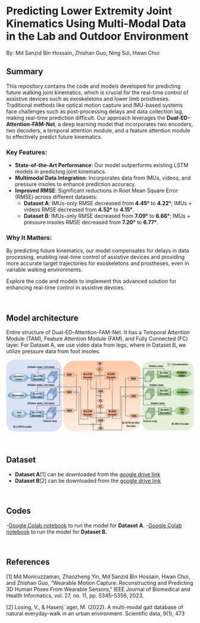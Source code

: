# Predicting Lower Extremity Joint Kinematics Using Multi-Modal Data in the Lab and Outdoor Environment
By: Md Sanzid Bin Hossain, Zhishan Guo, Ning Sui, Hwan Choi

## Summary

This repository contains the code and models developed for predicting future walking joint kinematics, which is crucial for the real-time control of assistive devices such as exoskeletons and lower limb prostheses. Traditional methods like optical motion capture and IMU-based systems face challenges such as post-processing delays and data collection lag, making real-time prediction difficult. Our approach leverages the **Dual-ED-Attention-FAM-Net**, a deep learning model that incorporates two encoders, two decoders, a temporal attention module, and a feature attention module to effectively predict future kinematics.

### Key Features:
- **State-of-the-Art Performance**: Our model outperforms existing LSTM models in predicting joint kinematics.
- **Multimodal Data Integration**: Incorporates data from IMUs, videos, and pressure insoles to enhance prediction accuracy.
- **Improved RMSE**: Significant reductions in Root Mean Square Error (RMSE) across different datasets:
  - **Dataset A**: IMUs-only RMSE decreased from **4.45°** to **4.22°**; IMUs + videos RMSE decreased from **4.52°** to **4.15°**.
  - **Dataset B**: IMUs-only RMSE decreased from **7.09°** to **6.66°**; IMUs + pressure insoles RMSE decreased from **7.20°** to **6.77°**.

### Why It Matters:
By predicting future kinematics, our model compensates for delays in data processing, enabling real-time control of assistive devices and providing more accurate target trajectories for exoskeletons and prostheses, even in variable walking environments.

Explore the code and models to implement this advanced solution for enhancing real-time control in assistive devices.

<br>

## Model architecture

Entire structure of Dual-ED-Attention-FAM-Net. It has a Temporal Attention Module (TAM), Feature Attention Module (FAM), and Fully Connected (FC) layer. For Dataset A, we use video data from legs, where in Dataset B, we utilize pressure data from foot insoles.

![model_architecture](Images/Dual-Encoder_decoder.png)

<br>

## Dataset

- **Dataset A**[1] can be downloaded from the [google drive link](https://drive.google.com/file/d/1TAb1LAEt8EMMI5herwQd4T3f__2TWIMe/view?usp=drive_link)
- **Dataset B**[2] can be downloaded from the [google drive link](https://drive.google.com/file/d/17EKrzZxoqofL8vzS0g3gZ1EdGdmVSQRK/view?usp=sharing)

<br>

## Codes
-[Google Colab notebook](HICCS_Dataset_A_Kinematics_prediction.ipynb) to run the model for **Dataset A**.
-[Google Colab notebook](HICCS_Dataset_B_Kinematics_prediction.ipynb) to run the model for **Dataset B**.

<br>

## References
[1] Md Moniruzzaman, Zhaozheng Yin, Md Sanzid Bin Hossain, Hwan Choi, and Zhishan Guo, “Wearable Motion Capture: Reconstructing and Predicting 3D Human Poses From Wearable Sensors,” IEEE Journal of Biomedical and Health Informatics, vol. 27, no. 11, pp. 5345–5356, 2023.

[2] Losing, V., & Hasenj¨ager, M. (2022). A multi-modal gait database of natural everyday-walk in an urban environment. Scientific data, 9(1), 473









